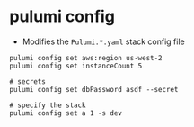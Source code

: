 # pulumi config

- Modifies the `Pulumi.*.yaml` stack config file

```shell
pulumi config set aws:region us-west-2
pulumi config set instanceCount 5

# secrets
pulumi config set dbPassword asdf --secret

# specify the stack
pulumi config set a 1 -s dev
```
